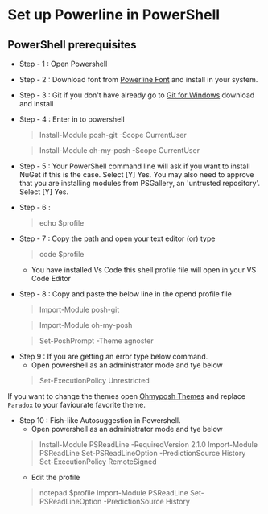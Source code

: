 # Set up Powerline in PowerShell
## PowerShell prerequisites
* Step - 1 : Open Powershell
* Step - 2 : Download font from [Powerline Font](https://github.com/kannansgithub/Powerline-font) and install in your system.
* Step - 3 : Git if you don't have already go to  [Git for Windows](https://git-scm.com/downloads) download and install
* Step - 4 : Enter in to powershell
  > Install-Module posh-git -Scope CurrentUser

  > Install-Module oh-my-posh -Scope CurrentUser
* Step - 5 : Your PowerShell command line will ask if you want to install NuGet if this is the case. Select [Y] Yes. You may also need to approve that you are installing modules from PSGallery, an 'untrusted repository'. Select [Y] Yes.
* Step - 6 : 
  > echo $profile
* Step - 7 : Copy the path and open your text editor (or) type 
  > code $profile
    - You have installed Vs Code this shell profile file will open in your VS Code Editor
- Step - 8 : Copy and paste the below line in the opend profile file
  > Import-Module posh-git

  > Import-Module oh-my-posh

  > Set-PoshPrompt -Theme agnoster
* Step 9 : If you are getting an error type below command. 
   - Open powershell as an administrator mode and tye below
   > Set-ExecutionPolicy Unrestricted

If you want to change the themes open [Ohmyposh Themes](https://ohmyposh.dev/docs/themes) and replace `Paradox` to your faviourate favorite theme.

* Step 10 : Fish-like Autosuggestion in Powershell. 
   - Open powershell as an administrator mode and tye below
   > Install-Module PSReadLine -RequiredVersion 2.1.0
   > Import-Module PSReadLine
   > Set-PSReadLineOption -PredictionSource History
   > Set-ExecutionPolicy RemoteSigned
   - Edit the profile
   > notepad $profile
   > Import-Module PSReadLine
   > Set-PSReadLineOption -PredictionSource History

